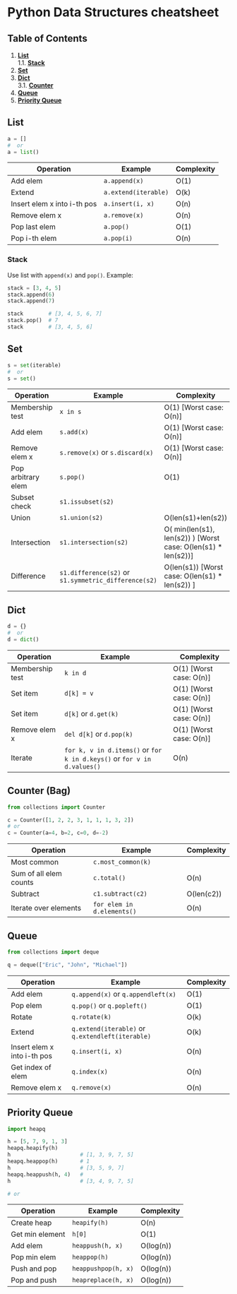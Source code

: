 # Python Data Structures cheatsheet

## Table of Contents
1. **[List](#list)**  
1.1. **[Stack](#stack)**  
2. **[Set](#set)**  
3. **[Dict](#dict)**  
3.1. **[Counter](#counter-bag)**  
4. **[Queue](#queue)**  
5. **[Priority Queue](#priority-queue)**


## List

```Python
a = []
#  or 
a = list()
```

| Operation | Example | Complexity |
|-----------|---------|------------|
| Add elem  | `a.append(x)` | O(1)   |
| Extend | `a.extend(iterable)` | O(k)  |
| Insert elem x into i-th pos | `a.insert(i, x)` | O(n)  |
| Remove elem x | `a.remove(x)`    | O(n)  |
| Pop last elem | `a.pop()` | O(1) |
| Pop i-th elem | `a.pop(i)` | O(n) |


### Stack
Use list with `append(x)` and `pop()`. Example:
```Python
stack = [3, 4, 5]
stack.append(6)
stack.append(7)

stack        # [3, 4, 5, 6, 7]
stack.pop()  # 7
stack        # [3, 4, 5, 6]
```

## Set
```Python
s = set(iterable)
#  or 
s = set()
```

| Operation | Example | Complexity |
|-----------|---------|------------|
| Membership test | `x in s` | O(1) [Worst case: O(n)]|
| Add elem  | `s.add(x)` | O(1) [Worst case: O(n)]  |
| Remove elem x | `s.remove(x)`  or `s.discard(x)`   | O(1) [Worst case: O(n)] |
| Pop arbitrary elem | `s.pop()` | O(1) |
| Subset check | `s1.issubset(s2)` | |
| Union | `s1.union(s2)` | O(len(s1)+len(s2)) |
| Intersection | `s1.intersection(s2)` | O( min(len(s1), len(s2)) ) [Worst case: O(len(s1) * len(s2))] |
| Difference | `s1.difference(s2)` or `s1.symmetric_difference(s2)` | O(len(s1)) [Worst case: O(len(s1) * len(s2)) ] |


## Dict
```Python
d = {}
#  or 
d = dict()
```

| Operation | Example | Complexity |
|-----------|---------|------------|
| Membership test | `k in d` | O(1) [Worst case: O(n)]|
| Set item  | `d[k] = v` | O(1) [Worst case: O(n)] |
| Set item  | `d[k]` or `d.get(k)` | O(1) [Worst case: O(n)] |
| Remove elem x | `del d[k]`  or `d.pop(k)`   | O(1) [Worst case: O(n)] |
| Iterate | `for k, v in d.items()` or `for k in d.keys()` or `for v in d.values()` | O(n) | 

## Counter (Bag)
```Python 
from collections import Counter

c = Counter([1, 2, 2, 3, 1, 1, 1, 3, 2])
# or
c = Counter(a=4, b=2, c=0, d=-2) 

```
| Operation | Example | Complexity |
|-----------|---------|------------|
| Most common | `c.most_common(k)` | |
| Sum of all elem counts | `c.total()` | O(n) |
| Subtract | `c1.subtract(c2)` | O(len(c2)) |
| Iterate over elements | `for elem in d.elements()` | O(n) | 

## Queue

```Python
from collections import deque

q = deque(["Eric", "John", "Michael"])
```

| Operation | Example | Complexity | 
|-----------|---------|------------|
| Add elem  | `q.append(x)` or `q.appendleft(x)` | O(1) |
| Pop  elem | `q.pop()`  or `q.popleft()`        | O(1) |
| Rotate    | `q.rotate(k)`                      | O(k) |
| Extend    | `q.extend(iterable)`  or `q.extendleft(iterable)` | O(k) |
| Insert elem x into i-th pos | `q.insert(i, x)` | O(n)  |
| Get index of elem | `q.index(x)` | O(n)  |
| Remove elem x | `q.remove(x)`    | O(n)  |



## Priority Queue

```Python
import heapq

h = [5, 7, 9, 1, 3]
heapq.heapify(h)
h                      # [1, 3, 9, 7, 5]
heapq.heappop(h)       # 1
h                      # [3, 5, 9, 7]
heapq.heappush(h, 4)   # 
h                      # [3, 4, 9, 7, 5]

# or 
```

| Operation | Example | Complexity | 
|-----------|---------|------------|
| Create heap | `heapify(h)` | O(n) |
| Get min element | `h[0]` | O(1) |
| Add elem  | `heappush(h, x)` | O(log(n)) |
| Pop  min elem | `heappop(h)`     | O(log(n)) |
| Push and pop |`heappushpop(h, x)`| O(log(n)) |
| Pop and push |`heapreplace(h, x)`| O(log(n)) |

